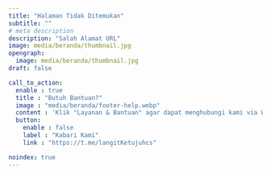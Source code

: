 ```yaml
---
title: "Halaman Tidak Ditemukan"
subtitle: ""
# meta description
description: "Salah Alamat URL"
image: media/beranda/thumbnail.jpg
opengraph:
  image: media/beranda/thumbnail.jpg
draft: false

call_to_action:
  enable : true
  title : "Butuh Bantuan?"
  image : "media/beranda/footer-help.webp"
  content : 'Klik "Layanan & Bantuan" agar dapat menghubungi kami via WhatsApp atau Telegram. Balasan akan direspon 1x3 jam.'
  button:
    enable : false
    label : "Kabari Kami"
    link : "https://t.me/langitKetujuhcs"

noindex: true
---
```

